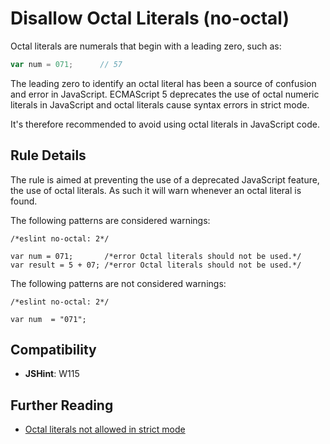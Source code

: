# Disallow Octal Literals (no-octal)

Octal literals are numerals that begin with a leading zero, such as:

```js
var num = 071;      // 57
```

The leading zero to identify an octal literal has been a source of confusion and error in JavaScript. ECMAScript 5 deprecates the use of octal numeric literals in JavaScript and octal literals cause syntax errors in strict mode.

It's therefore recommended to avoid using octal literals in JavaScript code.

## Rule Details

The rule is aimed at preventing the use of a deprecated JavaScript feature, the use of octal literals. As such it will warn whenever an octal literal is found.

The following patterns are considered warnings:

```
/*eslint no-octal: 2*/

var num = 071;       /*error Octal literals should not be used.*/
var result = 5 + 07; /*error Octal literals should not be used.*/
```

The following patterns are not considered warnings:

```
/*eslint no-octal: 2*/

var num  = "071";
```

## Compatibility

* **JSHint**: W115

## Further Reading

* [Octal literals not allowed in strict mode](http://jslinterrors.com/octal-literals-are-not-allowed-in-strict-mode)
